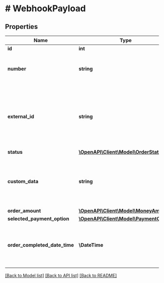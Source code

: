 # # WebhookPayload

## Properties

Name | Type | Description | Notes
------------ | ------------- | ------------- | -------------
**id** | **int** | Order id |
**number** | **string** | Human-readable short order id shown to a customer |
**external_id** | **string** | Order ID in Merchant system. Use to prevent orders duplication due to request retries |
**status** | [**\OpenAPI\Client\Model\OrderStatus**](OrderStatus.md) |  | [optional]
**custom_data** | **string** | Any custom string, will be provided through webhook and order status polling | [optional]
**order_amount** | [**\OpenAPI\Client\Model\MoneyAmount**](MoneyAmount.md) |  |
**selected_payment_option** | [**\OpenAPI\Client\Model\PaymentOption**](PaymentOption.md) |  | [optional]
**order_completed_date_time** | **\DateTime** | ISO 8601 timestamp indicating the time of order completion, in UTC |

[[Back to Model list]](../../README.md#models) [[Back to API list]](../../README.md#endpoints) [[Back to README]](../../README.md)
